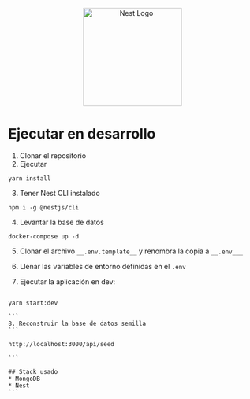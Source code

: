 <p align="center">
  <a href="http://nestjs.com/" target="blank"><img src="https://nestjs.com/img/logo-small.svg" width="200" alt="Nest Logo" /></a>
</p>

# Ejecutar en desarrollo

1. Clonar el repositorio
2. Ejecutar

```
yarn install
```

3. Tener Nest CLI instalado

```
npm i -g @nestjs/cli
```

4. Levantar la base de datos

```
docker-compose up -d
```

5. Clonar el archivo `__.env.template__` y renombra la copia a `__.env___`

6. Llenar las variables de entorno definidas en el `.env`

7. Ejecutar la aplicación en dev:

````

yarn start:dev

```
8. Reconstruir la base de datos semilla
```

http://localhost:3000/api/seed

```

## Stack usado
* MongoDB
* Nest
```
````
